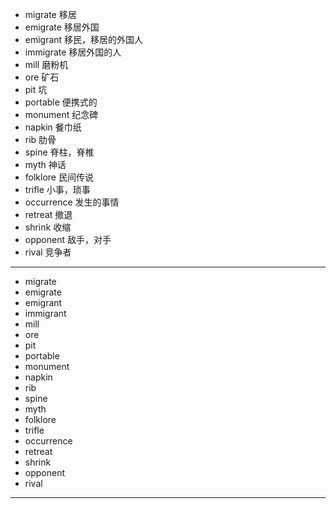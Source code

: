 - migrate  移居
- emigrate  移居外国
- emigrant  移民，移居的外国人
- immigrate  移居外国的人
- mill  磨粉机
- ore  矿石
- pit  坑
- portable  便携式的
- monument  纪念碑
- napkin  餐巾纸
- rib  肋骨
- spine  脊柱，脊椎
- myth  神话
- folklore  民间传说
- trifle  小事，琐事
- occurrence  发生的事情
- retreat  撤退
- shrink  收缩
- opponent  敌手，对手
- rival  竞争者
---
- migrate
- emigrate
- emigrant
- immigrant
- mill
- ore
- pit
- portable
- monument
- napkin
- rib
- spine
- myth
- folklore
- trifle
- occurrence
- retreat
- shrink
- opponent
- rival
---
